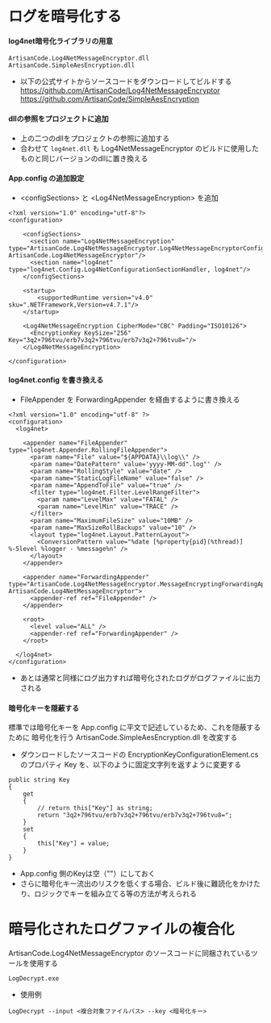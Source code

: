 # ログを暗号化する

#### log4net暗号化ライブラリの用意
```
ArtisanCode.Log4NetMessageEncryptor.dll
ArtisanCode.SimpleAesEncryption.dll
```
- 以下の公式サイトからソースコードをダウンロードしてビルドする
    https://github.com/ArtisanCode/Log4NetMessageEncryptor
    https://github.com/ArtisanCode/SimpleAesEncryption 

#### dllの参照をプロジェクトに追加
- 上の二つのdllをプロジェクトの参照に追加する
- 合わせて `log4net.dll` も Log4NetMessageEncryptor のビルドに使用したものと同じバージョンのdllに置き換える

#### App.config の追加設定
 - \<configSections> と \<Log4NetMessageEncryption> を追加
```
<?xml version="1.0" encoding="utf-8"?>
<configuration>
    
    <configSections>
      <section name="Log4NetMessageEncryption" type="ArtisanCode.Log4NetMessageEncryptor.Log4NetMessageEncryptorConfiguration, ArtisanCode.Log4NetMessageEncryptor"/>
      <section name="log4net" type="log4net.Config.Log4NetConfigurationSectionHandler, log4net"/>
    </configSections>
    
    <startup> 
        <supportedRuntime version="v4.0" sku=".NETFramework,Version=v4.7.1"/>
    </startup>

    <Log4NetMessageEncryption CipherMode="CBC" Padding="ISO10126">
      <EncryptionKey KeySize="256" Key="3q2+796tvu/erb7v3q2+796tvu/erb7v3q2+796tvu8="/>
    </Log4NetMessageEncryption>

</configuration>
```

#### log4net.config を書き換える
- FileAppender を ForwardingAppender を経由するように書き換える
```
<?xml version="1.0" encoding="utf-8" ?>
<configuration>
  <log4net>

    <appender name="FileAppender" type="log4net.Appender.RollingFileAppender">
      <param name="File" value="${APPDATA}\\log\\" />
      <param name="DatePattern" value='yyyy-MM-dd".log"' />
      <param name="RollingStyle" value="date" />
      <param name="StaticLogFileName" value="false" />
      <param name="AppendToFile" value="true" />
      <filter type="log4net.Filter.LevelRangeFilter">
        <param name="LevelMax" value="FATAL" />
        <param name="LevelMin" value="TRACE" />
      </filter>
      <param name="MaximumFileSize" value="10MB" />
      <param name="MaxSizeRollBackups" value="10" />
      <layout type="log4net.Layout.PatternLayout">
        <ConversionPattern value="%date [%property{pid}(%thread)] %-5level %logger - %message%n" />
      </layout>
    </appender>

    <appender name="ForwardingAppender" type="ArtisanCode.Log4NetMessageEncryptor.MessageEncryptingForwardingAppender, ArtisanCode.Log4NetMessageEncryptor">
      <appender-ref ref="FileAppender" />
    </appender>

    <root>
      <level value="ALL" />
      <appender-ref ref="ForwardingAppender" />
    </root>

  </log4net>
</configuration>
```

- あとは通常と同様にログ出力すれば暗号化されたログがログファイルに出力される

#### 暗号化キーを隠蔽する
標準では暗号化キーを App.config に平文で記述しているため、これを隠蔽するために
暗号化を行う ArtisanCode.SimpleAesEncryption.dll を改変する
- ダウンロードしたソースコードの EncryptionKeyConfigurationElement.cs のプロパティ Key を、以下のように固定文字列を返すように変更する
```
public string Key
{
    get
    {
        // return this["Key"] as string;
        return "3q2+796tvu/erb7v3q2+796tvu/erb7v3q2+796tvu8=";
    }
    set
    {
        this["Key"] = value;
    }
}
```
- App.config 側のKeyは空（""）にしておく
- さらに暗号化キー流出のリスクを低くする場合、ビルド後に難読化をかけたり、ロジックでキーを組み立てる等の方法が考えられる

# 暗号化されたログファイルの複合化

ArtisanCode.Log4NetMessageEncryptor のソースコードに同梱されているツールを使用する
```
LogDecrypt.exe
```
- 使用例
```
LogDecrypt --input <複合対象ファイルパス> --key <暗号化キー> 
```